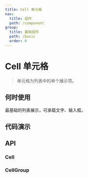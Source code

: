 ```yaml
---
title: Cell 单元格
nav:
  title: 组件
  path: /component
group:
  title: 基础组件
  path: /basic
  order: 0
---
```


# Cell 单元格

> 单元格为列表中的单个展示项。

## 何时使用

最基础的列表展示，可承载文字、输入框。

## 代码演示

<code src="./__fixtures__/base.tsx"></code>

<code src="./__fixtures__/layout.tsx"></code>

<code src="./__fixtures__/extra.tsx"></code>

<code src="./__fixtures__/group.tsx"></code>

## API

### Cell

<API hideTitle></API>

### CellGroup

<API src="./group.tsx" hideTitle></API>
